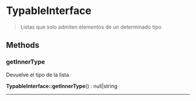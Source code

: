 
                                                                                                                                            
    
# TypableInterface


> Listas que solo admiten elementos de un determinado tipo
>
> 








## Methods

### getInnerType
Devuelve el tipo de la lista


**TypableInterface::getInnerType**() : null|string



---


                                                                                                                                                                                                                                                                                                                                                                                                            
    
                                                                                                                                                                                                                                                                             
                